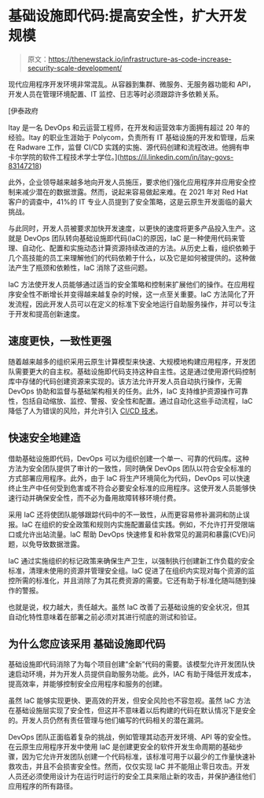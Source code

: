 # 基础设施即代码:提高安全性，扩大开发规模

> 原文：<https://thenewstack.io/infrastructure-as-code-increase-security-scale-development/>

现代应用程序开发环境非常混乱。从容器到集群、微服务、无服务器功能和 API，开发人员在管理环境配置、IT 监控、日志等时必须跟踪许多依赖关系。

 [伊泰政府

Itay 是一名 DevOps 和云运营工程师，在开发和运营效率方面拥有超过 20 年的经验。Itay 的职业生涯始于 Polycom，负责所有 IT 基础设施的开发和管理，后来在 Radware 工作，监督 CI/CD 实践的实施、源代码创建和流程改进。他拥有申卡尔学院的软件工程技术学士学位。](https://il.linkedin.com/in/itay-govs-83147218) 

此外，企业领导越来越多地向开发人员施压，要求他们强化应用程序并应用安全控制来减少潜在的数据泄露。然而，说起来容易做起来难。在 2021 年对 Red Hat 客户的调查中，41%的 IT 专业人员提到了安全策略，这是云原生开发面临的最大挑战。

与此同时，开发人员被要求加快开发速度，以更快的速度将更多产品投入生产。这就是 DevOps 团队转向基础设施即代码(IaC)的原因，IaC 是一种使用代码来管理、自动化、配置和实施动态计算资源持续改进的方法。从历史上看，组织依赖于几个高技能的员工来理解他们的代码依赖于什么，以及它是如何被提供的。这种做法产生了瓶颈和依赖性，IaC 消除了这些问题。

IaC 方法使开发人员能够通过适当的安全策略和控制来扩展他们的操作。在应用程序安全性不断增长并变得越来越复杂的时候，这一点至关重要。IaC 方法简化了开发流程，因此开发人员可以在定义的标准下安全地运行自助服务操作，并可以专注于开发和提高创新速度。

## **速度更快，一致性更强**

随着越来越多的组织采用云原生计算模型来快速、大规模地构建应用程序，开发团队需要更大的自主权。基础设施即代码支持这种自主性。这是通过使用源代码控制库中存储的代码创建资源来实现的。该方法允许开发人员自动执行操作，无需 DevOps 协助和监督与基础架构相关的任务。此外，IaC 支持维护资源操作可靠性，包括自动缩放、监控、警报、安全性和配置。通过自动化这些手动流程，IaC 降低了人为错误的风险，并允许引入 [CI/CD 技术](https://bluesentry.cloud/blog/benefits-of-infrastructure-as-code/)。

## **快速安全地建造**

借助基础设施即代码，DevOps 可以为组织创建一个单一、可靠的代码库。这种方法为安全团队提供了审计的一致性，同时确保 DevOps 团队以符合安全标准的方式部署应用程序。此外，由于 IaC 将生产环境简化为代码，DevOps 可以快速终止生产中任何受到危害或不符合必要安全标准的应用程序。这使开发人员能够快速行动并确保安全性，而不必为备用故障转移环境付费。

采用 IaC 还将使团队能够跟踪代码中的不一致性，从而更容易修补漏洞和防止误报。IaC 在组织的安全政策和规则内实施配置最佳实践。例如，不允许打开受限端口或允许出站流量。IaC 帮助 DevOps 快速修复和补救常见的漏洞和暴露(CVE)问题，以免导致数据泄露。

IaC 通过实施组织的标记政策来确保生产卫生，以强制执行创建新工作负载的安全标准，清理未使用的资源并管理安全组。IaC 促进了在组织内实现对每个资源的监控所需的标准化，并且消除了为其花费资源的需要。它还有助于标准化随叫随到操作的警报。

也就是说，权力越大，责任越大。虽然 IaC 改善了云基础设施的安全状况，但其自动化特性意味着在部署之前必须对其进行彻底的测试和验证。

## **为什么您应该采用** **基础设施即代码**

基础设施即代码消除了为每个项目创建“全新”代码的需要。该模型允许开发团队快速启动环境，并为开发人员提供自助服务功能。此外，IAC 有助于降低开发成本，提高效率，并能够控制安全应用程序和服务的创建。

虽然 IaC 能够实现更快、更高效的开发，但安全风险也不容忽视。虽然 IaC 方法在基础设施层实现了安全性，但这并不意味着以后构建的代码在默认情况下是安全的。开发人员仍然有责任管理与他们编写的代码相关的潜在漏洞。

DevOps 团队正面临着复杂的挑战，例如管理其动态开发环境、API 等的安全性。在云原生应用程序开发中使用 IaC 是创建更安全的软件开发生命周期的基础步骤，因为它允许开发团队创建一个代码标准，该标准可用于以最少的工作量快速补救攻击，并且不会损害安全性。然而，仅仅实现 IaC 并不能阻止零日攻击。开发人员还必须使用设计为在运行时运行的安全工具来阻止新的攻击，并保护通往他们应用程序的所有路径。

<svg xmlns:xlink="http://www.w3.org/1999/xlink" viewBox="0 0 68 31" version="1.1"><title>Group</title> <desc>Created with Sketch.</desc></svg>